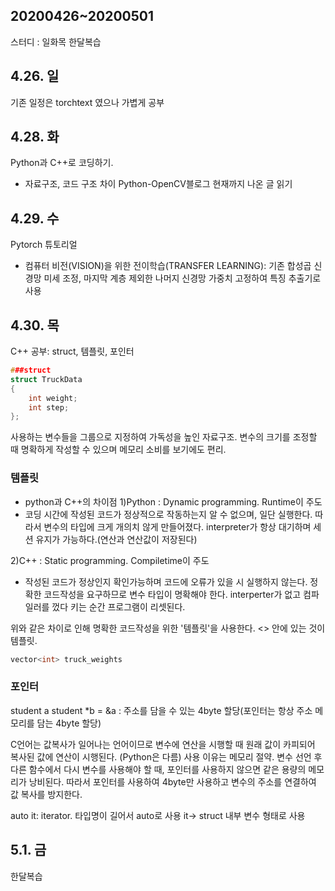## 20200426~20200501
스터디 : 일화목
한달복습

## 4.26. 일
기존 일정은 torchtext 였으나 가볍게 공부

## 4.28. 화
Python과 C++로 코딩하기.
- 자료구조, 코드 구조 차이
Python-OpenCV블로그 현재까지 나온 글 읽기

## 4.29. 수
Pytorch 튜토리얼
- 컴퓨터 비전(VISION)을 위한 전이학습(TRANSFER LEARNING): 기존 합성곱 신경망 미세 조정, 마지막 계층 제외한 나머지 신경망 가중치 고정하여 특징 추출기로 사용

## 4.30. 목
C++ 공부: struct, 템플릿, 포인터
```c++
###struct
struct TruckData
{
    int weight;
    int step;
};
```
사용하는 변수들을 그룹으로 지정하여 가독성을 높인 자료구조. 변수의 크기를 조정할 때 명확하게 작성할 수 있으며 메모리 소비를 보기에도 편리.

### 템플릿
- python과 C++의 차이점
1)Python : Dynamic programming. Runtime이 주도
- 코딩 시간에 작성된 코드가 정상적으로 작동하는지 알 수 없으며, 일단 실행한다. 따라서 변수의 타입에 크게 개의치 않게 만들어졌다. interpreter가 항상 대기하며 세션 유지가 가능하다.(연산과 연산값이 저장된다)

2)C++ : Static programming. Compiletime이 주도
- 작성된 코드가 정상인지 확인가능하며 코드에 오류가 있을 시 실행하지 않는다. 정확한 코드작성을 요구하므로 변수 타입이 명확해야 한다. interperter가 없고 컴파일러를 껐다 키는 순간 프로그램이 리셋된다.

위와 같은 차이로 인해 명확한 코드작성을 위한 '템플릿'을 사용한다. <> 안에 있는 것이 템플릿.
```c++
vector<int> truck_weights
```

### 포인터
student a 
student *b = &a : 주소를 담을 수 있는 4byte 할당(포인터는 항상 주소 메모리를 담는 4byte 할당)

C언어는 값복사가 일어나는 언어이므로 변수에 연산을 시행할 때 원래 값이 카피되어 복사된 값에 연산이 시행된다. (Python은 다름)
사용 이유는 메모리 절약. 변수 선언 후 다른 함수에서 다시 변수를 사용해야 할 때, 포인터를 사용하지 않으면 같은 용량의 메모리가 낭비된다. 따라서 포인터를 사용하여 4byte만 사용하고 변수의 주소를 연결하여 값 복사를 방지한다.

auto it: iterator. 타입명이 길어서 auto로 사용
it-> struct 내부 변수 형태로 사용 

## 5.1. 금
한달복습

